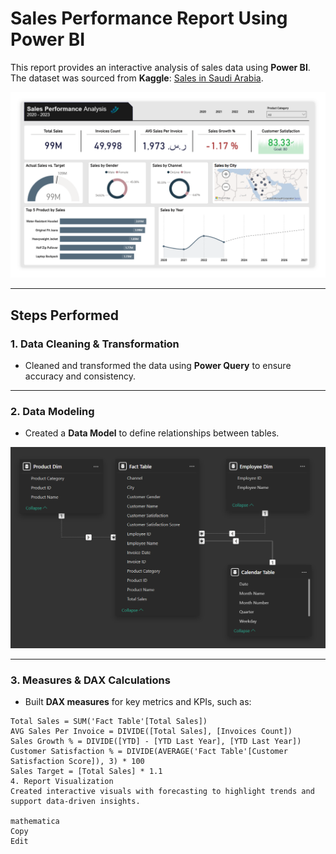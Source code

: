 # **Sales Performance Report Using Power BI**  
This report provides an interactive analysis of sales data using **Power BI**.  
The dataset was sourced from **Kaggle**: [Sales in Saudi Arabia](https://www.kaggle.com/datasets/shilton123456/sales-in-saudi-arabia).  

<img src="Sales-Report.png" width="600">

---

## **Steps Performed**

### **1. Data Cleaning & Transformation**  
- Cleaned and transformed the data using **Power Query** to ensure accuracy and consistency.

---

### **2. Data Modeling**  
- Created a **Data Model** to define relationships between tables.  

<img src="Modeling.png" width="600">

---

### **3. Measures & DAX Calculations**  
- Built **DAX measures** for key metrics and KPIs, such as:  

```DAX
Total Sales = SUM('Fact Table'[Total Sales])  
AVG Sales Per Invoice = DIVIDE([Total Sales], [Invoices Count])  
Sales Growth % = DIVIDE([YTD] - [YTD Last Year], [YTD Last Year])  
Customer Satisfaction % = DIVIDE(AVERAGE('Fact Table'[Customer Satisfaction Score]), 3) * 100  
Sales Target = [Total Sales] * 1.1
4. Report Visualization
Created interactive visuals with forecasting to highlight trends and support data-driven insights.

mathematica
Copy
Edit

